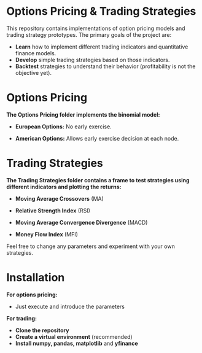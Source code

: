 # Options Pricing & Trading Strategies

This repository contains implementations of option pricing models and trading strategy prototypes. The primary goals of the project are:

- **Learn** how to implement different trading indicators and quantitative finance models.
- **Develop** simple trading strategies based on those indicators.
- **Backtest** strategies to understand their behavior (profitability is not the objective yet).

# Options Pricing
**The Options Pricing folder implements the binomial model:**

- **European Options:** No early exercise.

- **American Options:** Allows early exercise decision at each node.

# Trading Strategies
**The Trading Strategies folder contains a frame to test strategies using different indicators and plotting the returns:**

- **Moving Average Crossovers** (MA)

- **Relative Strength Index** (RSI)

- **Moving Average Convergence Divergence** (MACD)

- **Money Flow Index** (MFI)

Feel free to change any parameters and experiment with your own strategies.

# Installation
**For options pricing:**
- Just execute and introduce the parameters

**For trading:**
- **Clone the repository**
- **Create a virtual environment** (recommended)
- **Install numpy, pandas, matplotlib** and **yfinance**
